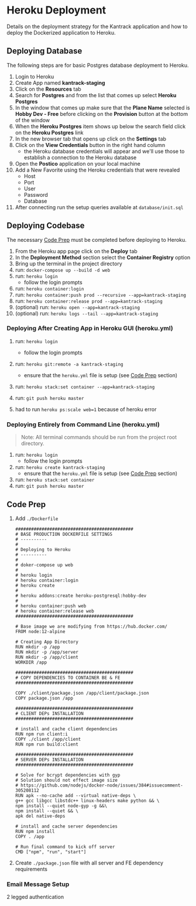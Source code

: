 # Heroku Deployment

Details on the deployment strategy for the Kantrack application and how to deploy the Dockerized application to Heroku.


## Deploying Database

The following steps are for basic Postgres database deployment to Heroku.

1. Login to Heroku
1. Create App named **kantrack-staging**
1. Click on the **Resources** tab
1. Search for **Postgres** and from the list that comes up select **Heroku Postgres**
1. In the window that comes up make sure that the **Plane Name** selected is **Hobby Dev - Free** before clicking on the **Provision** button at the bottom of the window
1. When the **Heroku Postgres** item shows up below the search field click on the **Heroku Postgres** link
1. In the new browser tab that opens up click on the **Settings** tab
1. Click on the **View Credentials** button in the right hand column
    - the Heroku database credentials will appear and we'll use those to establish a connection to the Heroku database
1. Open the **Postico** application on your local machine
1. Add a New Favorite using the Heroku credentials that were revealed
    - Host
    - Port
    - User
    - Password
    - Database
1. After connecting run the setup queries available at `database/init.sql`


## Deploying Codebase

The necessary [Code Prep](/#code-prep) must be completed before deploying to Heroku.

1. From the Heroku app page click on the **Deploy** tab
1. In the **Deployment Method** section select the **Container Registry** option
1. Bring up the terminal in the project directory
1. run: `docker-compose up --build -d web`
1. run: `heroku login`
    - follow the login prompts
1. run: `heroku container:login`
1. run: `heroku container:push prod --recursive --app=kantrack-staging`
1. run: `heroku container:release prod --app=kantrack-staging`
1. (optional) run: `heroku open --app=kantrack-staging`
1. (optional) run: `heroku logs --tail --app=kantrack-staging`


### Deploying After Creating App in Heroku GUI (heroku.yml)

1. run: `heroku login`
    - follow the login prompts
1. run: `heroku git:remote -a kantrack-staging`
    - ensure that the `heroku.yml` file is setup (see [Code Prep](/#code-prep) section)
1. run: `heroku stack:set container --app=kantrack-staging`
1. run: `git push heroku master`

1. had to run `heroku ps:scale web=1` because of heroku error

### Deploying Entirely from Command Line (heroku.yml)

> Note: All terminal commands should be run from the project root directory. 

1. run: `heroku login`
    - follow the login prompts
1. run: `heroku create kantrack-staging`
    - ensure that the `heroku.yml` file is setup (see [Code Prep](/#code-prep) section)
1. run: `heroku stack:set container`
1. run: `git push heroku master`


## Code Prep

1. Add `./Dockerfile`

    ```
    #############################################
    # BASE PRODUCTION DOCKERFILE SETTINGS
    # ----------
    #
    # Deploying to Heroku
    # ----------
    #
    # doker-compose up web
    #
    # heroku login
    # heroku container:login
    # heroku create
    #
    # heroku addons:create heroku-postgresql:hobby-dev
    #
    # heroku container:push web
    # heroku container:release web
    #############################################

    # Base image we are modifying from https://hub.docker.com/
    FROM node:12-alpine

    # Creating App Directory
    RUN mkdir -p /app
    RUN mkdir -p /app/server
    RUN mkdir -p /app/client
    WORKDIR /app

    #############################################
    # COPY DEPENDENCIES TO CONTAINER BE & FE
    #############################################

    COPY ./client/package.json /app/client/package.json
    COPY package.json /app

    #############################################
    # CLIENT DEPs INSTALLATION
    #############################################

    # install and cache client dependencies
    RUN npm run client:i
    COPY ./client /app/client
    RUN npm run build:client

    #############################################
    # SERVER DEPs INSTALLATION
    #############################################

    # Solve for bcrypt dependencies with gyp
    # Solution should not effect image size
    # https://github.com/nodejs/docker-node/issues/384#issuecomment-305208112
    RUN apk --no-cache add --virtual native-deps \
    g++ gcc libgcc libstdc++ linux-headers make python && \
    npm install --quiet node-gyp -g &&\
    npm install --quiet && \
    apk del native-deps

    # install and cache server dependencies
    RUN npm install
    COPY . /app

    # Run final command to kick off server
    CMD ["npm", "run", "start"]
    ```

1. Create `./package.json` file with all server and FE dependency requirements


### Email Message Setup

2 legged authentication
